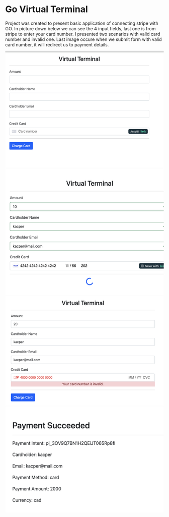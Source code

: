
# Go Virtual Terminal

Project was created to present basic application of connecting stripe with GO. In picture down below we can see the 4 input fields, last one is from stripe to enter your card number. I presented two scenarios with valid card number and invalid one. Last image occure when we submit form with valid card number, it will redirect us to payment details.

![alt text](https://github.com/kleczynski/go-stripe/blob/master/static/virtual_terminal.png?raw=true)
![alt text](https://github.com/kleczynski/go-stripe/blob/master/static/valid_card_number.png?raw=true)
![alt text](https://github.com/kleczynski/go-stripe/blob/master/static/invalid_card_number.png?raw=true)
![alt text](https://github.com/kleczynski/go-stripe/blob/master/static/payment_succeeded.png?raw=true)

